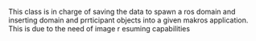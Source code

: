 This class is in charge of saving the data to spawn a ros domain and inserting domain and prrticipant objects into a given makros application. This is due to the need of image r esuming capabilities